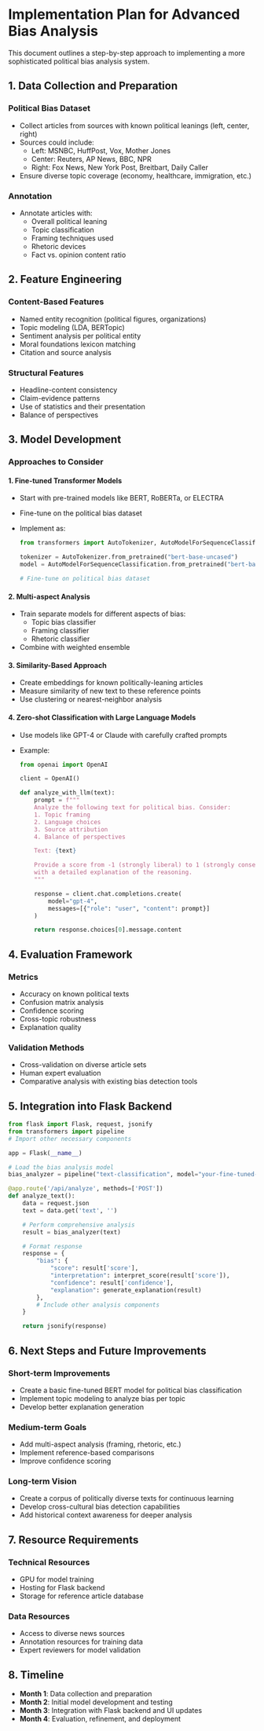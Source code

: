 # Implementation Plan for Advanced Bias Analysis

This document outlines a step-by-step approach to implementing a more sophisticated political bias analysis system.

## 1. Data Collection and Preparation

### Political Bias Dataset

- Collect articles from sources with known political leanings (left, center, right)
- Sources could include:
  - Left: MSNBC, HuffPost, Vox, Mother Jones
  - Center: Reuters, AP News, BBC, NPR
  - Right: Fox News, New York Post, Breitbart, Daily Caller
- Ensure diverse topic coverage (economy, healthcare, immigration, etc.)

### Annotation

- Annotate articles with:
  - Overall political leaning
  - Topic classification
  - Framing techniques used
  - Rhetoric devices
  - Fact vs. opinion content ratio

## 2. Feature Engineering

### Content-Based Features

- Named entity recognition (political figures, organizations)
- Topic modeling (LDA, BERTopic)
- Sentiment analysis per political entity
- Moral foundations lexicon matching
- Citation and source analysis

### Structural Features

- Headline-content consistency
- Claim-evidence patterns
- Use of statistics and their presentation
- Balance of perspectives

## 3. Model Development

### Approaches to Consider

#### 1. Fine-tuned Transformer Models

- Start with pre-trained models like BERT, RoBERTa, or ELECTRA
- Fine-tune on the political bias dataset
- Implement as:

  ```python
  from transformers import AutoTokenizer, AutoModelForSequenceClassification

  tokenizer = AutoTokenizer.from_pretrained("bert-base-uncased")
  model = AutoModelForSequenceClassification.from_pretrained("bert-base-uncased", num_labels=3)

  # Fine-tune on political bias dataset
  ```

#### 2. Multi-aspect Analysis

- Train separate models for different aspects of bias:
  - Topic bias classifier
  - Framing classifier
  - Rhetoric classifier
- Combine with weighted ensemble

#### 3. Similarity-Based Approach

- Create embeddings for known politically-leaning articles
- Measure similarity of new text to these reference points
- Use clustering or nearest-neighbor analysis

#### 4. Zero-shot Classification with Large Language Models

- Use models like GPT-4 or Claude with carefully crafted prompts
- Example:

  ```python
  from openai import OpenAI

  client = OpenAI()

  def analyze_with_llm(text):
      prompt = f"""
      Analyze the following text for political bias. Consider:
      1. Topic framing
      2. Language choices
      3. Source attribution
      4. Balance of perspectives

      Text: {text}

      Provide a score from -1 (strongly liberal) to 1 (strongly conservative),
      with a detailed explanation of the reasoning.
      """

      response = client.chat.completions.create(
          model="gpt-4",
          messages=[{"role": "user", "content": prompt}]
      )

      return response.choices[0].message.content
  ```

## 4. Evaluation Framework

### Metrics

- Accuracy on known political texts
- Confusion matrix analysis
- Confidence scoring
- Cross-topic robustness
- Explanation quality

### Validation Methods

- Cross-validation on diverse article sets
- Human expert evaluation
- Comparative analysis with existing bias detection tools

## 5. Integration into Flask Backend

```python
from flask import Flask, request, jsonify
from transformers import pipeline
# Import other necessary components

app = Flask(__name__)

# Load the bias analysis model
bias_analyzer = pipeline("text-classification", model="your-fine-tuned-model")

@app.route('/api/analyze', methods=['POST'])
def analyze_text():
    data = request.json
    text = data.get('text', '')

    # Perform comprehensive analysis
    result = bias_analyzer(text)

    # Format response
    response = {
        "bias": {
            "score": result['score'],
            "interpretation": interpret_score(result['score']),
            "confidence": result['confidence'],
            "explanation": generate_explanation(result)
        },
        # Include other analysis components
    }

    return jsonify(response)
```

## 6. Next Steps and Future Improvements

### Short-term Improvements

- Create a basic fine-tuned BERT model for political bias classification
- Implement topic modeling to analyze bias per topic
- Develop better explanation generation

### Medium-term Goals

- Add multi-aspect analysis (framing, rhetoric, etc.)
- Implement reference-based comparisons
- Improve confidence scoring

### Long-term Vision

- Create a corpus of politically diverse texts for continuous learning
- Develop cross-cultural bias detection capabilities
- Add historical context awareness for deeper analysis

## 7. Resource Requirements

### Technical Resources

- GPU for model training
- Hosting for Flask backend
- Storage for reference article database

### Data Resources

- Access to diverse news sources
- Annotation resources for training data
- Expert reviewers for model validation

## 8. Timeline

- **Month 1**: Data collection and preparation
- **Month 2**: Initial model development and testing
- **Month 3**: Integration with Flask backend and UI updates
- **Month 4**: Evaluation, refinement, and deployment
